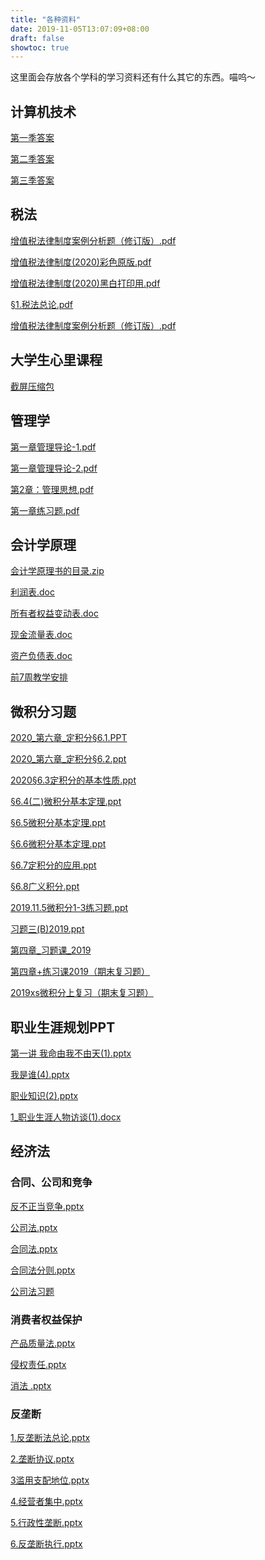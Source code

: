 ```yaml
---
title: "各种资料"
date: 2019-11-05T13:07:09+08:00
draft: false
showtoc: true
---
```

这里面会存放各个学科的学习资料还有什么其它的东西。喵呜～

## 计算机技术

[第一季答案](../计算机技术/计算机技术第一季（修正2）.zip)

[第二季答案](../计算机技术/计算机第二季.zip)

[第三季答案](../计算机技术/计算机技术第三季.zip)


## 税法

[增值税法律制度案例分析题（修订版）.pdf](../税法/增值税法律制度案例分析题（修订版）.pdf)

[增值税法律制度(2020)彩色原版.pdf](../税法/增值税法律制度(2020).pdf)  

[增值税法律制度(2020)黑白打印用.pdf](../税法/增值税法打印版本.pdf)  

[§1.税法总论.pdf](../税法/§1.税法总论.pdf)

[增值税法律制度案例分析题（修订版）.pdf](../税法/增值税法律制度案例分析题（修订版）.pdf)


## 大学生心里课程

[截屏压缩包](../心里/心里考点.zip)

## 管理学

[第一章管理导论-1.pdf](../管理学/第一章管理导论-1.pdf)

[第一章管理导论-2.pdf](../管理学/第一章管理导论-2.pdf)

[第2章：管理思想.pdf](../管理学/第2章：管理思想.pdf)


[第一章练习题.pdf](../管理学/第一章练习题.pdf)


## 会计学原理

[会计学原理书的目录.zip](../会计学原理/会计学原理目录.zip)

[利润表.doc](../会计学原理/利润表.doc)

[所有者权益变动表.doc](../会计学原理/所有者权益变动表.doc)

[现金流量表.doc](../会计学原理/现金流量表.doc)

[资产负债表.doc](../会计学原理/资产负债表.doc)

[前7周教学安排](../会计学原理/前7周的教学日历.docx)

## 微积分习题
[2020_第六章_定积分§6.1.PPT](../微积分/2020_第六章_定积分§6.1.PPT)

[2020_第六章_定积分§6.2.ppt](../微积分/2020_第六章_定积分§6.2.ppt)

[2020§6.3定积分的基本性质.ppt](../微积分/2020§6.3定积分的基本性质.ppt)

[§6.4(二)微积分基本定理.ppt](../微积分/§6.4(二)微积分基本定理.ppt)

[§6.5微积分基本定理.ppt](../微积分/§6.4(二)微积分基本定理.ppt)

[§6.6微积分基本定理.ppt](../微积分/§6.4(二)微积分基本定理.ppt)

[§6.7定积分的应用.ppt](../微积分/§6.7定积分的应用.ppt)

[§6.8广义积分.ppt](../微积分/§6.8广义积分.ppt)


[2019.11.5微积分1-3练习题.ppt](../微积分/2019.11.5微积分1-3练习题.ppt)

[习题三(B)2019.ppt](../微积分/习题三(B)2019.ppt)

[第四章_习题课_2019](../微积分/第四章_习题课_2019.ppt)

[第四章+练习课2019（期末复习题）](../微积分/第四章+练习课2019（期末复习题）.ppt)

[2019xs微积分上复习（期末复习题）](../微积分/2019xs微积分上复习.ppt)


## 职业生涯规划PPT
[第一讲 我命由我不由天(1).pptx](../心里/第一讲_我命由我不由天(1).pptx)

[我是谁(4).pptx](../心里/我是谁(4).pptx)

[职业知识(2).pptx](../心里/职业知识(2).pptx)

[1_职业生涯人物访谈(1).docx](../心里/1_职业生涯人物访谈(1).docx)

## 经济法

### 合同、公司和竞争
[反不正当竞争.pptx](../经济法/反不正当竞争.pptx)

[公司法.pptx](../经济法/公司法.pptx)

[合同法.pptx](../经济法/合同法.pptx)

[合同法分则.pptx](../经济法/合同法分则.pptx)

[公司法习题](../经济法/公司法习题.pptx)

### 消费者权益保护

[产品质量法.pptx](../经济法/产品质量法.pptx)

[侵权责任.pptx](../经济法/侵权责任.pptx)

[消法 .pptx](../经济法/消法.pptx)

### 反垄断
[1.反垄断法总论.pptx](../经济法/1.反垄断法总论.pptx)

[2.垄断协议.pptx](../经济法/2.垄断协议.pptx)

[3滥用支配地位.pptx](../经济法/3滥用支配地位.pptx)

[4.经营者集中.pptx](../经济法/4.经营者集中.pptx)

[5.行政性垄断.pptx](../经济法/5.行政性垄断.pptx)

[6.反垄断执行.pptx](../经济法/6.反垄断执行.pptx)
